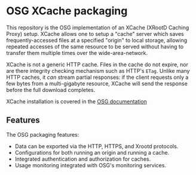 # OSG XCache packaging

This repository is the OSG implementation of an XCache (XRootD Caching Proxy) setup.
XCache allows one to setup a "cache" server which saves frequently-accessed
files at a specified "origin" to local storage, allowing repeated accesses of the same
resource to be served without having to transfer them multiple times over the wide-area-network.

XCache is not a generic HTTP cache.  Files in the cache do not expire, nor are there
integrity checking mechanism such as HTTP's `ETag`.  Unlike many HTTP caches, it _can_
stream partial responses: if the client requests only a few bytes from a multi-gigabyte
resource, XCache will send the response before the full download completes.

XCache installation is covered in the [OSG documentation](https://opensciencegrid.org/docs/data/stashcache/install-cache/)

## Features

The OSG packaging features:

- Data can be exported via the HTTP, HTTPS, and Xrootd protocols.
- Configurations for both running an origin and running a cache.
- Integrated authentication and authorization for caches.
- Usage monitoring integrated with OSG's monitoring services.
